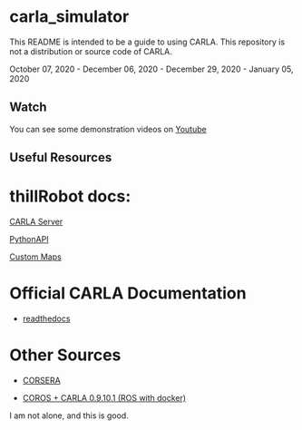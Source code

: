 # carla_simulator
This README is intended to be a guide to using CARLA. This repository is not a distribution or source code of CARLA.

October 07, 2020 - December 06, 2020 - December 29, 2020 - January 05, 2020

## Watch
You can see some demonstration videos on [Youtube](https://www.youtube.com/channel/UCH3bAvnmCLCRjyyorfUJXKg)

## Useful Resources

# thillRobot docs:

  [CARLA Server](https://github.com/thillRobot/carla_simulator/blob/master/docs/server.md)

  [PythonAPI](https://github.com/thillRobot/carla_simulator/blob/master/docs/PythonAPI.md)

  [Custom Maps](https://github.com/thillRobot/carla_simulator/blob/master/docs/maps.md)

# Official CARLA Documentation

- [readthedocs](https://carla.readthedocs.io/en/latest/)

# Other Sources

- [CORSERA](https://usermanual.wiki/Document/CARLASetupGuideUbuntu.271743992/help)

- [COROS + CARLA 0.9.10.1 (ROS with docker)](https://hub.docker.com/r/johannhaselberger/coros)

I am not alone, and this is good.
